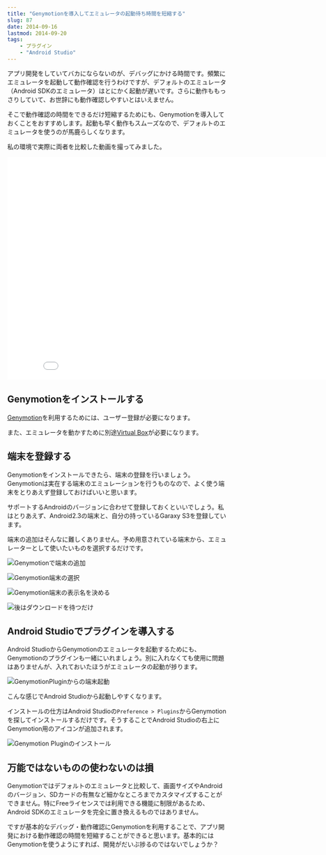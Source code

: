 ```yaml
---
title: "Genymotionを導入してエミュレータの起動待ち時間を短縮する"
slug: 87
date: 2014-09-16
lastmod: 2014-09-20
tags: 
    - プラグイン
    - "Android Studio"
---
```


アプリ開発をしていてバカにならないのが、デバッグにかける時間です。頻繁にエミュレータを起動して動作確認を行うわけですが、デフォルトのエミュレータ（Android SDKのエミュレータ）はとにかく起動が遅いです。さらに動作ももっさりしていて、お世辞にも動作確認しやすいとはいえません。

そこで動作確認の時間をできるだけ短縮するためにも、Genymotionを導入しておくことをおすすめします。起動も早く動作もスムーズなので、デフォルトのエミュレータを使うのが馬鹿らしくなります。

私の環境で実際に両者を比較した動画を撮ってみました。

<iframe width="854" height="510" src="//www.youtube.com/embed/KEI7TPXVrfI" frameborder="0" allowfullscreen></iframe>


## Genymotionをインストールする


<a href="http://www.genymotion.com/">Genymotion</a>を利用するためには、ユーザー登録が必要になります。

また、エミュレータを動かすために別途<a href="https://www.virtualbox.org/">Virtual Box</a>が必要になります。


## 端末を登録する


Genymotionをインストールできたら、端末の登録を行いましょう。Genymotionは実在する端末のエミュレーションを行うものなので、よく使う端末をとりあえず登録しておけばいいと思います。

サポートするAndroidのバージョンに合わせて登録しておくといいでしょう。私はとりあえず、Android2.3の端末と、自分の持っているGaraxy S3を登録しています。

端末の追加はそんなに難しくありません。予め用意されている端末から、エミュレーターとして使いたいものを選択するだけです。

![Genymotionで端末の追加](6d472ec41f2d388d6d3cabb3d79ff338.jpg)

![Genymotion端末の選択](d641c3096b812d702aeec398f3bca22d.jpg)

![Genymotion端末の表示名を決める](694edb0798dc0be344b64e5a3f951dac.jpg)

![後はダウンロードを待つだけ](a1aa6cf59f36f8802c965f04b850ad8d.jpg)


## Android Studioでプラグインを導入する


Android StudioからGenymotionのエミュレータを起動するためにも、Genymotionのプラグインも一緒にいれましょう。別に入れなくても使用に問題はありませんが、入れておいたほうがエミュレータの起動が捗ります。

![GenymotionPluginからの端末起動](5400a415e9f2e65765ffebd9713db8cc.jpg)

こんな感じでAndroid Studioから起動しやすくなります。

インストールの仕方はAndroid Studioの`Preference > Plugins`からGenymotionを探してインストールするだけです。そうすることでAndroid Studioの右上にGenymotion用のアイコンが追加されます。

![Genymotion Pluginのインストール](e8da57855d868853e7c2d64a1bd5edd6.jpg)


## 万能ではないものの使わないのは損


Genymotionではデフォルトのエミュレータと比較して、画面サイズやAndroidのバージョン、SDカードの有無など細かなところまでカスタマイズすることができません。特にFreeライセンスでは利用できる機能に制限があるため、Android SDKのエミュレータを完全に置き換えるものではありません。

ですが基本的なデバッグ・動作確認にGenymotionを利用することで、アプリ開発における動作確認の時間を短縮することができると思います。基本的にはGenymotionを使うようにすれば、開発がだいぶ捗るのではないでしょうか？


  